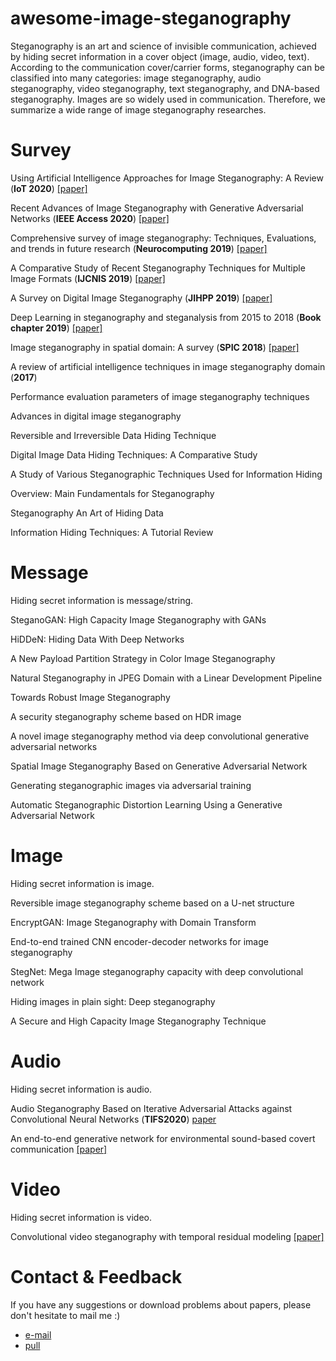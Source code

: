 # awesome-image-steganography
Steganography is an art and science of invisible communication, achieved by hiding secret information in a cover object (image, audio, video, text). According to the communication cover/carrier forms, steganography can be classified into many categories: image steganography, audio steganography, video steganography, text steganography, and DNA-based steganography. Images are so widely used in communication. Therefore, we summarize a wide range of image steganography researches.

# Survey

Using Artificial Intelligence Approaches for Image Steganography: A Review (**IoT 2020**) [[paper]](https://www.researchgate.net/publication/340422624_Using_Artificial_Intelligence_Approaches_for_Image_Steganography_A_Review)

Recent Advances of Image Steganography with Generative Adversarial Networks (**IEEE Access 2020**) [[paper]](https://www.researchgate.net/publication/340180303_Recent_Advances_of_Image_Steganography_with_Generative_Adversarial_Networks)

Comprehensive survey of image steganography: Techniques, Evaluations, and trends in future research (**Neurocomputing 2019**) [[paper]](https://www.sciencedirect.com/science/article/pii/S0925231218312591)

A Comparative Study of Recent Steganography Techniques for Multiple Image Formats (**IJCNIS 2019**) [[paper]](https://www.researchgate.net/publication/330735359_A_Comparative_Study_of_Recent_Steganography_Techniques_for_Multiple_Image_Formats)

A Survey on Digital Image Steganography (**JIHPP 2019**) [[paper]](http://qikan.cqvip.com/Qikan/Article/Detail?id=7100590037)

Deep Learning in steganography and steganalysis from 2015 to 2018 (**Book chapter 2019**) [[paper]](https://arxiv.org/abs/1904.01444)

Image steganography in spatial domain: A survey (**SPIC 2018**) [[paper]](https://www.sciencedirect.com/science/article/pii/S092359651830256X)

A review of artificial intelligence techniques in image steganography domain (**2017**)

Performance evaluation parameters of image steganography techniques

Advances in digital image steganography

Reversible and Irreversible Data Hiding Technique

Digital Image Data Hiding Techniques: A Comparative Study

A Study of Various Steganographic Techniques Used for Information Hiding

Overview: Main Fundamentals for Steganography

Steganography An Art of Hiding Data

Information Hiding Techniques: A Tutorial Review


# Message
Hiding secret information is message/string.

SteganoGAN: High Capacity Image Steganography with GANs

HiDDeN: Hiding Data With Deep Networks

A New Payload Partition Strategy in Color Image Steganography

Natural Steganography in JPEG Domain with a Linear Development Pipeline

Towards Robust Image Steganography

A security steganography scheme based on HDR image

A novel image steganography method via deep convolutional generative adversarial networks

Spatial Image Steganography Based on Generative Adversarial Network

Generating steganographic images via adversarial training

Automatic Steganographic Distortion Learning Using a Generative Adversarial Network

# Image
Hiding secret information is image.

Reversible image steganography scheme based on a U-net structure

EncryptGAN: Image Steganography with Domain Transform

End-to-end trained CNN encoder-decoder networks for image steganography

StegNet: Mega Image steganography capacity with deep convolutional network

Hiding images in plain sight: Deep steganography

A Secure and High Capacity Image Steganography Technique

# Audio
Hiding secret information is audio.

Audio Steganography Based on Iterative Adversarial Attacks against Convolutional Neural Networks (**TIFS2020**) [paper](https://ieeexplore.ieee.org/document/8949445)

An end-to-end generative network for environmental sound-based covert communication [[paper]](https://dl.acm.org/doi/10.1007/s11042-018-6592-2)

# Video
Hiding secret information is video.

Convolutional video steganography with temporal residual modeling [[paper]](https://arxiv.org/abs/1806.02941)

# Contact & Feedback

If you have any suggestions or download problems about papers, please don't hesitate to mail me :)

- [e-mail](jbcui@zju.edu.cn)
- [pull](https://github.com/amusi/awesome-lane-detection/pulls)

